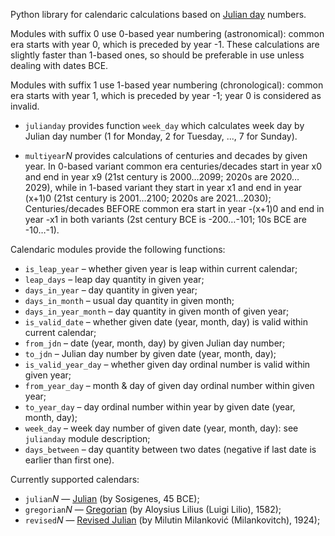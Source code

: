 Python library for calendaric calculations based on [Julian day](https://en.wikipedia.org/wiki/Julian_day) numbers.

Modules with suffix 0 use 0-based year numbering (astronomical): common era starts with year 0, which is preceded by year -1. These calculations are slightly faster than 1-based ones, so should be preferable in use unless dealing with dates BCE.

Modules with suffix 1 use 1-based year numbering (chronological): common era starts with year 1, which is preceded by year -1; year 0 is considered as invalid.

- `julianday` provides function `week_day` which calculates week day by Julian day number (1 for Monday, 2 for Tuesday, ..., 7 for Sunday).

- `multiyear`*N* provides calculations of centuries and decades by given year. In 0-based variant common era centuries/decades start in year x0 and end in year x9 (21st century is 2000…2099; 2020s are 2020…2029), while in 1-based variant they start in year x1 and end in year (x+1)0 (21st century is 2001…2100; 2020s are 2021…2030); Centuries/decades BEFORE common era start in year -(x+1)0 and end in year -x1 in both variants (2st century BCE is -200…-101; 10s BCE are -10…-1).

Calendaric modules provide the following functions:

- `is_leap_year` – whether given year is leap within current calendar;
- `leap_days` – leap day quantity in given year;
- `days_in_year` – day quantity in given year;
- `days_in_month` – usual day quantity in given month;
- `days_in_year_month` – day quantity in given month of given year;
- `is_valid_date` – whether given date (year, month, day) is valid within current calendar;
- `from_jdn` – date (year, month, day) by given Julian day number;
- `to_jdn` – Julian day number by given date (year, month, day);
- `is_valid_year_day` – whether given day ordinal number is valid within given year;
- `from_year_day` – month & day of given day ordinal number within given year;
- `to_year_day` – day ordinal number within year by given date (year, month, day);
- `week_day` – week day number of given date (year, month, day): see `julianday` module description;
- `days_between` – day quantity between two dates (negative if last date is earlier than first one).

Currently supported calendars:

- `julian`*N* — [Julian](https://en.wikipedia.org/wiki/Julian_calendar) (by Sosigenes, 45 BCE);
- `gregorian`*N* — [Gregorian](https://en.wikipedia.org/wiki/Gregorian_calendar) (by Aloysius Lilius (Luigi Lilio), 1582);
- `revised`*N* — [Revised Julian](https://en.wikipedia.org/wiki/Revised_Julian_calendar) (by Milutin Milanković (Milankovitch), 1924);
